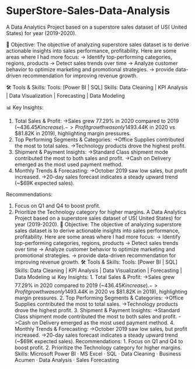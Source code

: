 # SuperStore-Sales-Data-Analysis
A Data Analytics Project based on a superstore sales dataset of US( United States) for year (2019-2020).

🎯 Objective:
The objective of analyzing superstore sales dataset is to derive actionable insights into sales performance, profitability. Here are some areas where I had more focus:
-> Identify top-performing categories, regions, products
-> Detect sales trends over time
-> Analyze customer behavior to optimize marketing and promotional strategies.
-> provide data-driven recommendation for improving revenue growth.

🛠 Tools & Skills: Tools: [Power BI | SQL] Skills: Data Cleaning | KPI Analysis | Data Visualization | Forecasting | Data Modeling

📊 Key Insights:
1. Total Sales & Profit:
->Sales grew 77.29% in 2020 compared to 2019 (~$436.45K increase).
->Profit growth was only 14% (~$93.44K in 2020 vs $81.82K in 2019), highlighting margin pressures.
2. Top Performing Segments & Categories:
->Office Supplies contributed the most to total sales.
->Technology products drove the highest profit.
3. Shipment & Payment Insights:
->Standard Class shipment mode contributed the most to both sales and profit.
->Cash on Delivery emerged as the most used payment method.
4. Monthly Trends & Forecasting:
->October 2019 saw low sales, but profit increased.
->20-day sales forecast indicates a steady upward trend (~$69K expected sales).

Recommendations:
1. Focus on Q1 and Q4 to boost profit.
2. Prioritize the Technology category for higher margins.
A Data Analytics Project based on a superstore sales dataset of US( United States) for year (2019-2020). 🎯 Objective: The objective of analyzing superstore sales dataset is to derive actionable insights into sales performance, profitability. Here are some areas where I had more focus: -> Identify top-performing categories, regions, products -> Detect sales trends over time -> Analyze customer behavior to optimize marketing and promotional strategies. -> provide data-driven recommendation for improving revenue growth. 🛠 Tools & Skills: Tools: [Power BI | SQL] Skills: Data Cleaning | KPI Analysis | Data Visualization | Forecasting | Data Modeling 📊 Key Insights: 1. Total Sales & Profit: ->Sales grew 77.29% in 2020 compared to 2019 (~$436.45K increase). ->Profit growth was only 14% (~$93.44K in 2020 vs $81.82K in 2019), highlighting margin pressures. 2. Top Performing Segments & Categories: ->Office Supplies contributed the most to total sales. ->Technology products drove the highest profit. 3. Shipment & Payment Insights: ->Standard Class shipment mode contributed the most to both sales and profit. ->Cash on Delivery emerged as the most used payment method. 4. Monthly Trends & Forecasting: ->October 2019 saw low sales, but profit increased. ->20-day sales forecast indicates a steady upward trend (~$69K expected sales). Recommendations: 1. Focus on Q1 and Q4 to boost profit. 2. Prioritize the Technology category for higher margins.
Skills: Microsoft Power BI · MS Excel · SQL · Data Cleaning · Business Acumen · Data Analysis · Sales Forecasting
